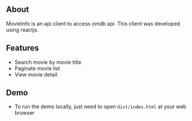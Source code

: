 ## About

MovieInfo is an api client to access omdb api. This client was developed using reactjs.

## Features

- Search movie by movie title
- Paginate movie list
- View movie detail

## Demo

- To run the demo locally, just need to open `dist/index.html` at your web browser
